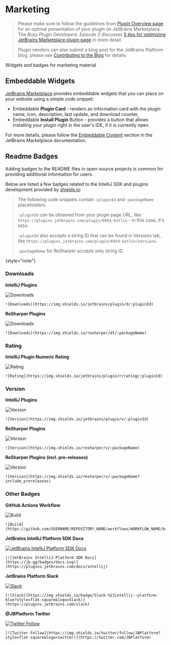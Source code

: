 # Marketing

<!-- Copyright 2000-2022 JetBrains s.r.o. and contributors. Use of this source code is governed by the Apache 2.0 license. -->

> Please make sure to follow the guidelines from [Plugin Overview page](https://plugins.jetbrains.com/docs/marketplace/plugin-overview-page.html) for an optimal presentation of your plugin on JetBrains Marketplace.
> The _Busy Plugin Developers. Episode 2_ discusses [5 tips for optimizing JetBrains Marketplace plugin page](https://youtu.be/oB1GA9JeeiY?t=52) in more detail.
>
> Plugin vendors can also submit a blog post for the JetBrains Platform blog, please see [Contributing to the Blog](https://plugins.jetbrains.com/docs/marketplace/contributing-to-the-blog.html) for details.

<link-summary>Widgets and badges for marketing material</link-summary>

## Embeddable Widgets

[JetBrains Marketplace](https://plugins.jetbrains.com) provides embeddable widgets that you can place on your website using a simple code snippet:

- Embeddable **Plugin Card** - renders an information card with the plugin name, icon, description, last update, and download counter,
- Embeddable **Install Plugin** Button - provides a button that allows installing your plugin right in the user's IDE, if it is currently open.

For more details, please follow the [Embeddable Content](https://plugins.jetbrains.com/docs/marketplace/embeddable-content.html) section in the JetBrains Marketplace documentation.

## Readme Badges

Adding badges to the <path>README</path> files in open-source projects is common for providing additional information for users.

Below are listed a few badges related to the IntelliJ SDK and plugins development provided by [shields.io](https://shields.io):

> The following code snippets contain `:pluginId` and `:packageName` placeholders.
>
> `:pluginId` can be obtained from your plugin page URL, like: `https://plugins.jetbrains.com/plugin/6954-kotlin` - in this case, it's `6954`.
>
> `:pluginId` also accepts a string ID that can be found in <control>Versions</control> tab, like `https://plugins.jetbrains.com/plugin/6954-kotlin/versions`.
>
> `:packageName` for ReSharper accepts only string ID.
>
{style="note"}

### Downloads

**IntelliJ Plugins**

![Downloads](https://img.shields.io/badge/downloads-10M-brightgreen)
```
![Downloads](https://img.shields.io/jetbrains/plugin/d/:pluginId)
```

**ReSharper Plugins**

![Downloads](https://img.shields.io/badge/downloads-90k-brightgreen)
```
![Downloads](https://img.shields.io/resharper/dt/:packageName)
```

### Rating

**IntelliJ Plugin Numeric Rating**

![Rating](https://img.shields.io/badge/rating-4.5%2F5-brightgreen)
```
![Rating](https://img.shields.io/jetbrains/plugin/r/rating/:pluginId)
```

[//]: # (FIXME: uncomment when Writerside issue is fixed)
[//]: # (**IntelliJ Plugin Stars Rating**)
[//]: # ()
[//]: # (![Rating]&#40;https://img.shields.io/badge/rating-%E2%98%85%E2%98%85%E2%98%85%E2%98%85%C2%BD-brightgreen&#41;{interpolate-variables="false"})
[//]: # (```)
[//]: # (![Rating]&#40;https://img.shields.io/jetbrains/plugin/r/stars/:pluginId&#41;)
[//]: # (```)

### Version

**IntelliJ Plugins**

![Version](https://img.shields.io/badge/jetbrains%20plugin-v1.7-blue)
```
![Version](https://img.shields.io/jetbrains/plugin/v/:pluginId)
```

**ReSharper Plugins**

![Version](https://img.shields.io/badge/resharper-v2017.2.0-blue)
```
![Version](https://img.shields.io/resharper/v/:packageName)
```

**ReSharper Plugins (incl. pre-releases)**


![Version](https://img.shields.io/badge/resharper-v2017.3.0--pre0001-yellow)
```
![Version](https://img.shields.io/resharper/v/:packageName?include_prereleases)
```

### Other Badges

**GitHub Actions Workflow**

![Build](https://github.com/JetBrains/intellij-sdk-docs/workflows/Build/badge.svg)
```
![Build](https://github.com/USERNAME/REPOSITORY_NAME/workflows/WORKFLOW_NAME/badge.svg)
```

**JetBrains IntelliJ Platform SDK Docs**

[![JetBrains IntelliJ Platform SDK Docs](https://jb.gg/badges/docs.svg)](https://plugins.jetbrains.com/docs/intellij)
```
[![JetBrains IntelliJ Platform SDK Docs](https://jb.gg/badges/docs.svg)](https://plugins.jetbrains.com/docs/intellij)
```

**JetBrains Platform Slack**

[![Slack](https://img.shields.io/badge/Slack-%23intellij--platform-blue?style=flat-square&logo=Slack)](https://plugins.jetbrains.com/slack)
```
[![Slack](https://img.shields.io/badge/Slack-%23intellij--platform-blue?style=flat-square&logo=Slack)](https://plugins.jetbrains.com/slack)
```

**@JBPlatform Twitter**

[![Twitter Follow](https://img.shields.io/twitter/follow/JBPlatform?style=flat-square&logo=twitter)](https://twitter.com/JBPlatform)
```
[![Twitter Follow](https://img.shields.io/twitter/follow/JBPlatform?style=flat-square&logo=twitter)](https://twitter.com/JBPlatform)
```
